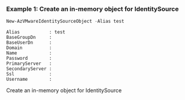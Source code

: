 ### Example 1: Create an in-memory object for IdentitySource
```powershell
New-AzVMwareIdentitySourceObject -Alias test
```
```output
Alias           : test
BaseGroupDn     : 
BaseUserDn      : 
Domain          : 
Name            : 
Password        : 
PrimaryServer   : 
SecondaryServer : 
Ssl             : 
Username        : 
```

Create an in-memory object for IdentitySource